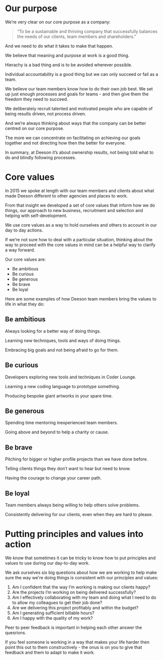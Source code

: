 # Our purpose

We’re very clear on our core purpose as a company:

> “To be a sustainable and thriving company that successfully balances the needs of our clients, team members and shareholders.”

And we need to do what it takes to make that happen. 

We believe that meaning and purpose at work is a good thing.

Hierachy is a bad thing and is to be avoided wherever possible. 

Individual accountability is a good thing but we can only succeed or fail as a team.

We believe our team members know how to do their own job best. We set up just enough processes and goals for teams - and then give them the freedom they need to succeed.

We deliberately recruit talented and motivated people who are capable of being results driven, not process driven. 

And we’re always thinking about ways that the company can be better centred on our core purpose.

The more we can concentrate on facilitating on achieving our goals together and not directing how then the better for everyone.

In summary, at Deeson it’s about ownership results, not being told what to do and blindly following processes. 

# Core values

In 2015 we spoke at length with our team members and clients about what made Deeson different to other agencies and places to work.

From that insight we developed a set of core values that inform how we do things, our approach to new business, recruitment and selection and helping with self-development. 

We use core values as a way to hold ourselves and others to account in our day to day actions.

If we’re not sure how to deal with a particular situation, thinking about the way to proceed with the core values in mind can be a helpful way to clarify a way forward.

Our core values are:

* Be ambitious
* Be curious
* Be generous
* Be brave
* Be loyal

Here are some examples of how Deeson team members bring the values to life in what they do:

## Be ambitious
Always looking for a better way of doing things.

Learning new techniques, tools and ways of doing things.

Embracing big goals and not being afraid to go for them.

## Be curious
Developers exploring new tools and techniques in Coder Lounge.

Learning a new coding language to prototype something.

Producing bespoke giant artworks in your spare time.

## Be generous
Spending time mentoring inexperienced team members.

Going above and beyond to help a charity or cause.

## Be brave
Pitching for bigger or higher profile projects than we have done before.

Telling clients things they don’t want to hear but need to know.

Having the courage to change your career path.

## Be loyal
Team members always being willing to help others solve problems.

Consistently delivering for our clients, even when they are hard to please.

# Putting principles and values into action

We know that sometimes it can be tricky to know how to put principles and values to use during our day-to-day work. 

We ask ourselves six big questions about how we are working to help make sure the way we're doing things is consistent with our principles and values:

1. Am I confident that the way I’m working is making our clients happy?
2. Are the projects I’m working on being delivered successfully?
3. Am I effectively collaborating with my team and doing what I need to do to allow my colleagues to get their job done?
4. Are we delivering this project profitably and within the budget? 
5. Am I generating sufficient billable hours?
6. Am I happy with the quality of my work?

Peer to peer feedback is important in helping each other answer the quesrions. 

If you feel someone is working in a way that makes your life harder then point this out to them constructively - the onus is on you to give that feedback and them to adapt to make it work.



